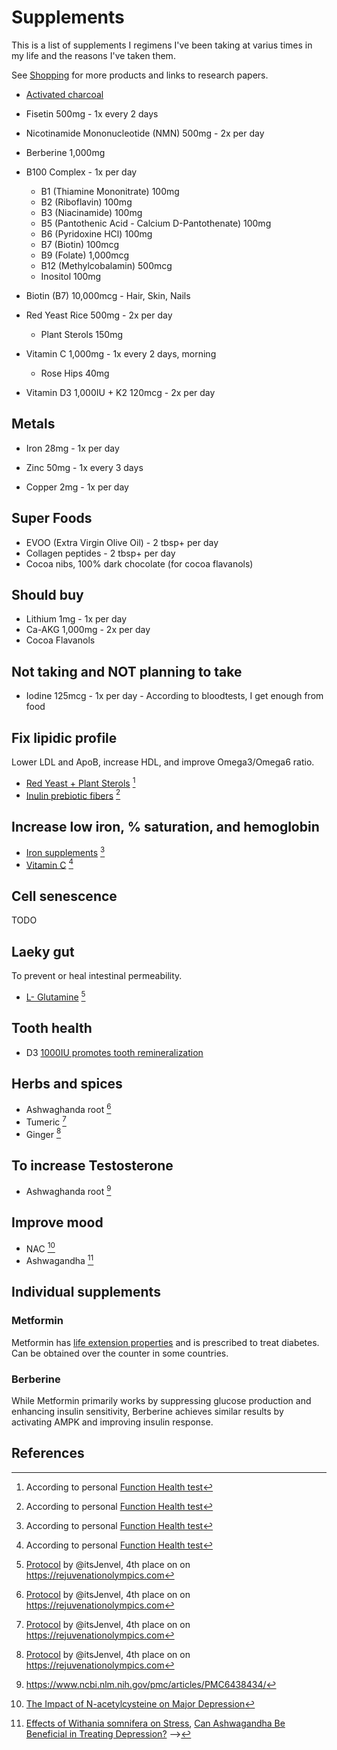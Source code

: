 # Supplements

This is a list of supplements I regimens I've been taking at varius times in my
life and the reasons I've taken them.

See [Shopping](./shopping-lists/canada-shopping.md) for more products and links
to research papers.

- [Activated charcoal](https://amzn.to/3U59psl)

- Fisetin 500mg - 1x every 2 days
- Nicotinamide Mononucleotide (NMN) 500mg - 2x per day
- Berberine 1,000mg
- B100 Complex - 1x per day
  - B1 (Thiamine Mononitrate) 100mg
  - B2 (Riboflavin) 100mg
  - B3 (Niacinamide) 100mg
  - B5 (Pantothenic Acid - Calcium D-Pantothenate) 100mg
  - B6 (Pyridoxine HCl) 100mg
  - B7 (Biotin) 100mcg
  - B9 (Folate) 1,000mcg
  - B12 (Methylcobalamin) 500mcg
  - Inositol 100mg
- Biotin (B7) 10,000mcg - Hair, Skin, Nails
- Red Yeast Rice 500mg - 2x per day
  - Plant Sterols 150mg
- Vitamin C 1,000mg - 1x every 2 days, morning
  - Rose Hips 40mg
- Vitamin D3 1,000IU + K2 120mcg - 2x per day

## Metals

- Iron 28mg - 1x per day

- Zinc 50mg - 1x every 3 days
- Copper 2mg - 1x per day

## Super Foods

- EVOO (Extra Virgin Olive Oil) - 2 tbsp+ per day
- Collagen peptides - 2 tbsp+ per day
- Cocoa nibs, 100% dark chocolate (for cocoa flavanols)

## Should buy

- Lithium 1mg - 1x per day
- Ca-AKG 1,000mg - 2x per day
- Cocoa Flavanols

## Not taking and NOT planning to take

- Iodine 125mcg - 1x per day - According to bloodtests, I get enough from food

## Fix lipidic profile

Lower LDL and ApoB, increase HDL, and improve Omega3/Omega6 ratio.

- [Red Yeast + Plant Sterols](https://amzn.to/3tPccLT) [^function]
- [Inulin prebiotic fibers](https://amzn.to/3vlf4k5) [^function]

## Increase low iron, % saturation, and hemoglobin

- [Iron supplements](https://amzn.to/3RLm6Gn) [^function]
- [Vitamin C](https://www.costco.ca/kirkland-signature-timed-release-vitamin-c-1000-mg---500-tablets.product.100338652.html)
  [^function]

## Cell senescence

TODO

## Laeky gut

To prevent or heal intestinal permeability.

- [L- Glutamine](https://amzn.to/47HRE69) [^jenvel]

## Tooth health

- D3 [1000IU promotes tooth remineralization](https://www.ncbi.nlm.nih.gov/pmc/articles/PMC9233525/)

## Herbs and spices

- Ashwaghanda root [^jenvel]
- Tumeric [^jenvel]
- Ginger [^jenvel]

## To increase Testosterone

- Ashwaghanda root [^michal]

## Improve mood

- NAC [^nac-mood]
- Ashwagandha [^ashwagandha-mood]

## Individual supplements

### Metformin

Metformin has [life extension properties](https://www.ncbi.nlm.nih.gov/pmc/articles/PMC4772077/)
and is prescribed to treat diabetes. Can be obtained over the counter in some countries.

### Berberine

While Metformin primarily works by suppressing glucose production and enhancing
insulin sensitivity, Berberine achieves similar results by activating AMPK and
improving insulin response.

## References

[^jenvel]: [Protocol](https://jenvel.co/) by @itsJenvel, 4th place on on <https://rejuvenationolympics.com>
[^michal]: <https://www.ncbi.nlm.nih.gov/pmc/articles/PMC6438434/>
[^nac-mood]: [The Impact of N-acetylcysteine on Major Depression](https://pubmed.ncbi.nlm.nih.gov/37119225/)
[^ashwagandha-mood]: [Effects of Withania somnifera on Stress](https://pubmed.ncbi.nlm.nih.gov/34254920/), [Can Ashwagandha Be Beneficial in Treating Depression?](https://pubmed.ncbi.nlm.nih.gov/35139495/) -->
[^function]: According to personal [Function Health test](https://www.functionhealth.com/early-access?code=ALUNGU10)
